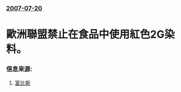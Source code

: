 ### [2007-07-20](/news/2007/07/20/index.md)

##### 
# 歐洲聯盟禁止在食品中使用紅色2G染料。




### 信息来源:

1. [富比斯](http://www.reuters.com/article/healthNews/idUSL2085721820070720)
